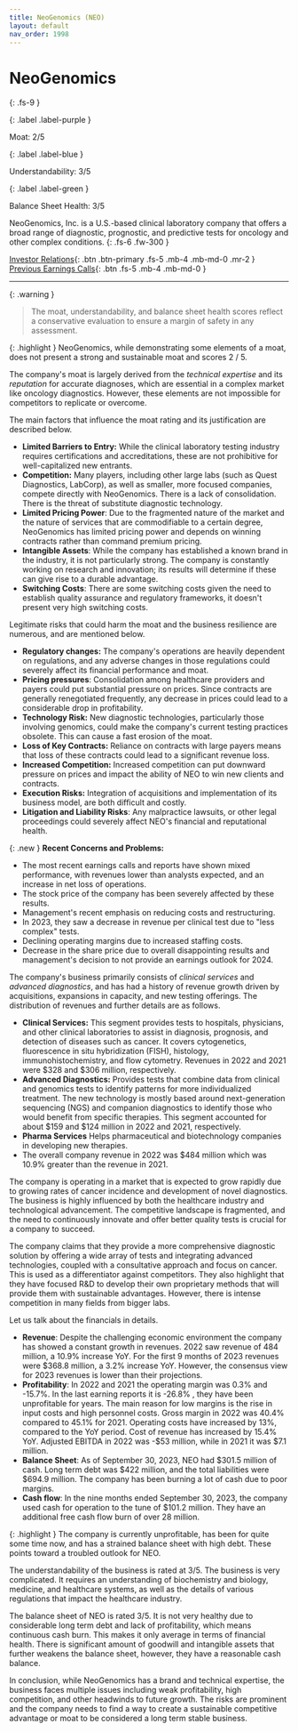 ```yaml
---
title: NeoGenomics (NEO)
layout: default
nav_order: 1998
---
```


# NeoGenomics
{: .fs-9 }

{: .label .label-purple }

Moat: 2/5

{: .label .label-blue }

Understandability: 3/5

{: .label .label-green }

Balance Sheet Health: 3/5

NeoGenomics, Inc. is a U.S.-based clinical laboratory company that offers a broad range of diagnostic, prognostic, and predictive tests for oncology and other complex conditions.
{: .fs-6 .fw-300 }

[Investor Relations](https://www.google.com/search?q=NEO+investor+relations){: .btn .btn-primary .fs-5 .mb-4 .mb-md-0 .mr-2 }
[Previous Earnings Calls](https://discountingcashflows.com/company/NEO/transcripts/){: .btn .fs-5 .mb-4 .mb-md-0 }

---

{: .warning }
>The moat, understandability, and balance sheet health scores reflect a conservative evaluation to ensure a margin of safety in any assessment.



{: .highlight }
NeoGenomics, while demonstrating some elements of a moat, does not present a strong and sustainable moat and scores 2 / 5.

The company's moat is largely derived from the *technical expertise* and its *reputation* for accurate diagnoses, which are essential in a complex market like oncology diagnostics. However, these elements are not impossible for competitors to replicate or overcome.

The main factors that influence the moat rating and its justification are described below. 

*   **Limited Barriers to Entry:** While the clinical laboratory testing industry requires certifications and accreditations, these are not prohibitive for well-capitalized new entrants.
*   **Competition:** Many players, including other large labs (such as Quest Diagnostics, LabCorp), as well as smaller, more focused companies, compete directly with NeoGenomics. There is a lack of consolidation. There is the threat of substitute diagnostic technology.
*  **Limited Pricing Power**: Due to the fragmented nature of the market and the nature of services that are commodifiable to a certain degree, NeoGenomics has limited pricing power and depends on winning contracts rather than command premium pricing.
*   **Intangible Assets**: While the company has established a known brand in the industry, it is not particularly strong. The company is constantly working on research and innovation; its results will determine if these can give rise to a durable advantage. 
*   **Switching Costs**: There are some switching costs given the need to establish quality assurance and regulatory frameworks, it doesn't present very high switching costs.

Legitimate risks that could harm the moat and the business resilience are numerous, and are mentioned below.

*   **Regulatory changes:** The company's operations are heavily dependent on regulations, and any adverse changes in those regulations could severely affect its financial performance and moat. 
*  **Pricing pressures**: Consolidation among healthcare providers and payers could put substantial pressure on prices. Since contracts are generally renegotiated frequently, any decrease in prices could lead to a considerable drop in profitability.
*   **Technology Risk:** New diagnostic technologies, particularly those involving genomics, could make the company's current testing practices obsolete. This can cause a fast erosion of the moat.
*   **Loss of Key Contracts:** Reliance on contracts with large payers means that loss of these contracts could lead to a significant revenue loss.
*   **Increased Competition:** Increased competition can put downward pressure on prices and impact the ability of NEO to win new clients and contracts.
*    **Execution Risks:** Integration of acquisitions and implementation of its business model, are both difficult and costly. 
*   **Litigation and Liability Risks**: Any malpractice lawsuits, or other legal proceedings could severely affect NEO's financial and reputational health.

{: .new }
**Recent Concerns and Problems:**

*   The most recent earnings calls and reports have shown mixed performance, with revenues lower than analysts expected, and an increase in net loss of operations.
*   The stock price of the company has been severely affected by these results. 
*   Management's recent emphasis on reducing costs and restructuring.
*  In 2023, they saw a decrease in revenue per clinical test due to "less complex" tests.
*  Declining operating margins due to increased staffing costs. 
*  Decrease in the share price due to overall disappointing results and management's decision to not provide an earnings outlook for 2024.

The company's business primarily consists of *clinical services* and *advanced diagnostics*, and has had a history of revenue growth driven by acquisitions, expansions in capacity, and new testing offerings. The distribution of revenues and further details are as follows.

*   **Clinical Services:** This segment provides tests to hospitals, physicians, and other clinical laboratories to assist in diagnosis, prognosis, and detection of diseases such as cancer. It covers cytogenetics, fluorescence in situ hybridization (FISH), histology, immunohistochemistry, and flow cytometry. Revenues in 2022 and 2021 were $328 and $306 million, respectively. 
*  **Advanced Diagnostics:** Provides tests that combine data from clinical and genomics tests to identify patterns for more individualized treatment. The new technology is mostly based around next-generation sequencing (NGS) and companion diagnostics to identify those who would benefit from specific therapies. This segment accounted for about $159 and $124 million in 2022 and 2021, respectively.
*  **Pharma Services** Helps pharmaceutical and biotechnology companies in developing new therapies.
* The overall company revenue in 2022 was \$484 million which was 10.9% greater than the revenue in 2021.

 The company is operating in a market that is expected to grow rapidly due to growing rates of cancer incidence and development of novel diagnostics. The business is highly influenced by both the healthcare industry and technological advancement. The competitive landscape is fragmented, and the need to continuously innovate and offer better quality tests is crucial for a company to succeed.

The company claims that they provide a more comprehensive diagnostic solution by offering a wide array of tests and integrating advanced technologies, coupled with a consultative approach and focus on cancer. This is used as a differentiator against competitors. They also highlight that they have focused R\&D to develop their own proprietary methods that will provide them with sustainable advantages. However, there is intense competition in many fields from bigger labs.

Let us talk about the financials in details.

*  **Revenue**: Despite the challenging economic environment the company has showed a constant growth in revenues. 2022 saw revenue of 484 million, a 10.9% increase YoY. For the first 9 months of 2023 revenues were $368.8 million, a 3.2% increase YoY. However, the consensus view for 2023 revenues is lower than their projections. 
*  **Profitability**: In 2022 and 2021 the operating margin was 0.3% and -15.7%. In the last earning reports it is -26.8% , they have been unprofitable for years. The main reason for low margins is the rise in input costs and high personnel costs. Gross margin in 2022 was 40.4% compared to 45.1% for 2021. Operating costs have increased by 13%, compared to the YoY period. Cost of revenue has increased by 15.4% YoY. Adjusted EBITDA in 2022 was -$53 million, while in 2021 it was $7.1 million.
*  **Balance Sheet**: As of September 30, 2023, NEO had $301.5 million of cash. Long term debt was $422 million, and the total liabilities were $694.9 million. The company has been burning a lot of cash due to poor margins.
*  **Cash flow**: In the nine months ended September 30, 2023, the company used cash for operation to the tune of $101.2 million. They have an additional free cash flow burn of over 28 million.

{: .highlight }
The company is currently unprofitable, has been for quite some time now, and has a strained balance sheet with high debt. These points toward a troubled outlook for NEO.

  The understandability of the business is rated at 3/5. The business is very complicated. It requires an understanding of biochemistry and biology, medicine, and healthcare systems, as well as the details of various regulations that impact the healthcare industry.

The balance sheet of NEO is rated 3/5. It is not very healthy due to considerable long term debt and lack of profitability, which means continuous cash burn. This makes it only average in terms of financial health. There is significant amount of goodwill and intangible assets that further weakens the balance sheet, however, they have a reasonable cash balance.

In conclusion, while NeoGenomics has a brand and technical expertise, the business faces multiple issues including weak profitability, high competition, and other headwinds to future growth. The risks are prominent and the company needs to find a way to create a sustainable competitive advantage or moat to be considered a long term stable business.